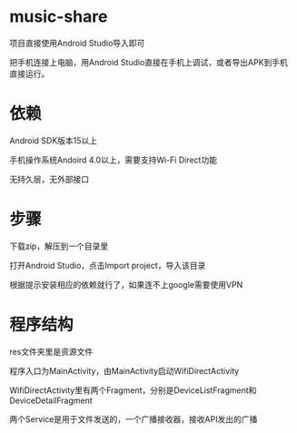 # music-share

项目直接使用Android Studio导入即可

把手机连接上电脑，用Android Studio直接在手机上调试，或者导出APK到手机直接运行。

# 依赖

Android SDK版本15以上

手机操作系统Andoird 4.0以上，需要支持Wi-Fi Direct功能

无持久层，无外部接口

# 步骤

下载zip，解压到一个目录里

打开Android Studio，点击Import project，导入该目录

根据提示安装相应的依赖就行了，如果连不上google需要使用VPN

# 程序结构

res文件夹里是资源文件

程序入口为MainActivity，由MainActivity启动WifiDirectActivity

WifiDirectActivity里有两个Fragment，分别是DeviceListFragment和DeviceDetailFragment

两个Service是用于文件发送的，一个广播接收器，接收API发出的广播
